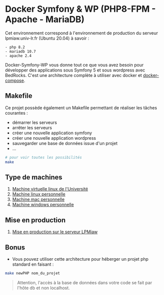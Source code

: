 # Docker Symfony & WP (PHP8-FPM - Apache - MariaDB)

Cet environnement correspond à l'environnement de production du serveur lpmiaw.univ-lr.fr (Ubuntu 20.04) à savoir :

    - php 8.2
    - mariadb 10.7
    - apache 2.4

Docker-Symfony-WP vous donne tout ce que vous avez besoin pour développer des applications sous Symfony 5 et sous wordpress avec BedRocks.
C'est une architecture complète à utiliser avec docker et [docker-compose](https://docs.docker.com/compose/).

## Makefile
Ce projet possède également un Makefile permettant de réaliser les tâches courantes :
- démarrer les serveurs
- arrêter les serveurs
- créer une nouvelle application symfony
- créer une nouvelle application wordpress
- sauvegarder une base de données issue d'un projet
- ...

```sh
# pour voir toutes les possibilités
make
```

## Type de machines

1. [Machine virtuelle linux de l'Université](doc/MACHINEVIRTUELLE.md)
1. [Machine linux personnelle](doc/MACHINEPERSOLINUX.md)
1. [Machine mac personnelle](doc/MACHINEPERSOMAC.md)
1. [Machine windows personnelle](doc/MACHINEPERSOWINDOWS.md)

## Mise en production

1. [Mise en production sur le serveur LPMiaw](doc/DEPLOIEMENTSERVEURLPMIAW.md)

## Bonus

- Vous pouvez utiliser cette architecture pour héberger un projet php standard en faisant :

```sh
make newPHP nom_du_projet
```

> Attention, l'accès à la base de données dans votre code se fait par l'hôte db et non localhost.
